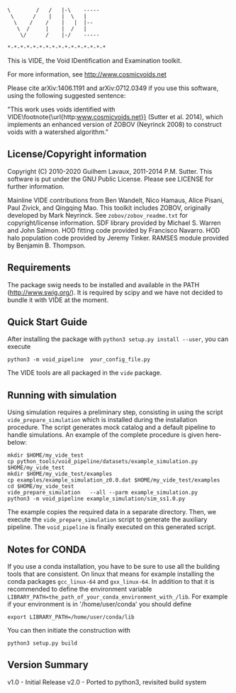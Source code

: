 ```
\        /   /   |-\    -----
 \      /    |   |  \   |
  \    /    /    |   |  |--
   \  /     |    |  /   |
    \/      /    |-/    -----

*-*-*-*-*-*-*-*-*-*-*-*-*-*-*-*
```

This is VIDE, the Void IDentification and Examination toolkit.

For more information, see http://www.cosmicvoids.net

Please cite arXiv:1406.1191 and arXiv:0712.0349 if you use this software, 
using the following suggested sentence:

"This work uses voids identified with VIDE\footnote{\url{http:www.cosmicvoids.net}} (Sutter et al. 2014), 
which implements an enhanced version of ZOBOV (Neyrinck 2008) to construct 
voids with a watershed algorithm."


License/Copyright information
-----------------------------

Copyright (C) 2010-2020 Guilhem Lavaux, 2011-2014 P.M. Sutter.
This software is put under the GNU Public License. 
Please see LICENSE for further information.

Mainline VIDE contributions from Ben Wandelt, Nico Hamaus, Alice Pisani, 
Paul Zivick, and Qingqing Mao.
This toolkit includes ZOBOV, originally developed by Mark Neyrinck. 
See `zobov/zobov_readme.txt` for copyright/license information. 
SDF library provided by Michael S. Warren and John Salmon. 
HOD fitting code provided by Francisco Navarro. 
HOD halo population code provided by Jeremy Tinker.
RAMSES module provided by Benjamin B. Thompson.


Requirements
------------

The package swig needs to be installed and available in the PATH (http://www.swig.org/). It 
is required by scipy and we have not decided to bundle it with VIDE at the moment.


Quick Start Guide
-----------------

After installing the package with `python3 setup.py install --user`, you can execute

```
python3 -m void_pipeline  your_config_file.py
```

The VIDE tools are all packaged in the `vide` package. 


Running with simulation
-----------------------

Using simulation requires a preliminary step, consisting in using the script
`vide_prepare_simulation` which is installed during the installation procedure.
The script generates mock catalog and a default pipeline to handle simulations.
An example of the complete procedure is given here-below:
```
mkdir $HOME/my_vide_test
cp python_tools/void_pipeline/datasets/example_simulation.py $HOME/my_vide_test
mkdir $HOME/my_vide_test/examples
cp examples/example_simulation_z0.0.dat $HOME/my_vide_test/examples
cd $HOME/my_vide_test
vide_prepare_simulation   --all --parm example_simulation.py
python3 -m void_pipeline example_simulation/sim_ss1.0.py
```

The example copies the required data in a separate directory. Then, we execute
the `vide_prepare_simulation` script to generate the auxiliary pipeline.  The
`void_pipeline` is finally executed on this generated script.

Notes for CONDA
---------------


If you use a conda installation, you have to be sure to use all the building tools that 
are consistent. On linux that means for example installing the conda packages `gcc_linux-64`
 and `gxx_linux-64`. In addition to that it is recommended to define the environment variable 
`LIBRARY_PATH=the_path_of_your_conda_environment_with_/lib`. For example if your environment
is in '/home/user/conda' you should define

```
export LIBRARY_PATH=/home/user/conda/lib
```

You can then initiate the construction with

```
python3 setup.py build
```

Version Summary
-----------------

v1.0 - Initial Release
v2.0 - Ported to python3, revisited build system
